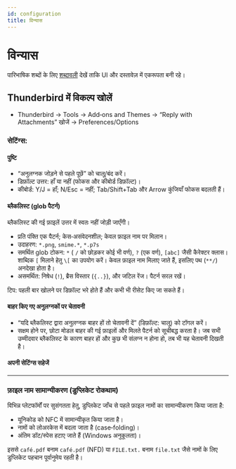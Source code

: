 ```yaml
---
id: configuration
title: विन्यास
---
```


# विन्यास

पारिभाषिक शब्दों के लिए [शब्दावली](glossary) देखें ताकि UI और दस्तावेज़ में एकरूपता बनी रहे।

## Thunderbird में विकल्प खोलें

- Thunderbird → Tools → Add‑ons and Themes → “Reply with Attachments” खोजें → Preferences/Options

### सेटिंग्स:

#### पुष्टि

- “अनुलग्नक जोड़ने से पहले पूछें” को चालू/बंद करें।
- डिफ़ॉल्ट उत्तर: हाँ या नहीं (फोकस और कीबोर्ड डिफ़ॉल्ट)।
- कीबोर्ड: Y/J = हाँ; N/Esc = नहीं; Tab/Shift+Tab और Arrow कुंजियाँ फोकस बदलती हैं।

#### ब्लैकलिस्ट (glob पैटर्न)

ब्लैकलिस्ट की गई फ़ाइलें उत्तर में स्वतः नहीं जोड़ी जाएँगी।

- प्रति पंक्ति एक पैटर्न; केस‑असंवेदनशील; केवल फ़ाइल नाम पर मिलान।
- उदाहरण: `*.png`, `smime.*`, `*.p7s`
- समर्थित glob टोकन: `*` ( `/` को छोड़कर कोई भी वर्ण), `?` (एक वर्ण), `[abc]` जैसी कैरेक्टर क्लास। शाब्दिक `[` मिलाने हेतु `\[` का उपयोग करें। केवल फ़ाइल नाम मिलाए जाते हैं, इसलिए पथ (`**/`) अनदेखा होता है।
- असमर्थित: निषेध (`!`), ब्रैस विस्तार (`{..}`), और जटिल रेंज। पैटर्न सरल रखें।

टिप: पहली बार खोलने पर डिफ़ॉल्ट भरे होते हैं और कभी भी रीसेट किए जा सकते हैं।

#### बाहर किए गए अनुलग्नकों पर चेतावनी

- “यदि ब्लैकलिस्ट द्वारा अनुलग्नक बाहर हों तो चेतावनी दें” (डिफ़ॉल्ट: चालू) को टॉगल करें।
- सक्षम होने पर, छोटा मोडल बाहर की गई फ़ाइलों और मिलते पैटर्न को सूचीबद्ध करता है। जब सभी उम्मीदवार ब्लैकलिस्ट के कारण बाहर हों और कुछ भी संलग्न न होना हो, तब भी यह चेतावनी दिखती है।

#### अपनी सेटिंग्स सहेजें

---

### फ़ाइल नाम सामान्यीकरण (डुप्लिकेट रोकथाम)

विभिन्न प्लेटफॉर्मों पर सुसंगतता हेतु, डुप्लिकेट जाँच से पहले फ़ाइल नामों का सामान्यीकरण किया जाता है:

- यूनिकोड को NFC में सामान्यीकृत किया जाता है।
- नामों को लोअरकेस में बदला जाता है (case‑folding)।
- अंतिम डॉट/स्पेस हटाए जाते हैं (Windows अनुकूलता)।

इससे `café.pdf` बनाम `café.pdf` (NFD) या `FILE.txt.` बनाम `file.txt` जैसे नामों के लिए डुप्लिकेट पहचान पूर्वानुमेय रहती है।
